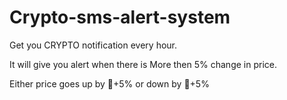 # Crypto-sms-alert-system

Get you CRYPTO notification every hour.

It will give you alert when there is More then 5% change in price.

Either price goes up by 🔺+5% or down by 🔻+5%

